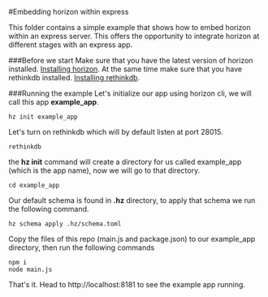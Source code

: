 
#Embedding horizon within express

This folder contains a simple example that shows how to embed horizon within an express server. This offers the opportunity to integrate horizon at different stages with an express app. 

###Before we start
Make sure that you have the latest version of horizon installed. [Installing horizon](http://horizon.io/install/).
At the same time make sure that you have rethinkdb installed. [Installing rethinkdb](https://www.rethinkdb.com/docs/install/).

###Running the example
Let's initialize our app using horizon cli, we will call this app **example_app**.

```
hz init example_app
```
Let's turn on rethinkdb which will by default listen at port 28015.
```
rethinkdb
```
the **hz init** command will create a directory for us called example_app (which is the app name), now we will go to that directory.

```
cd example_app
```
Our default schema is found in **.hz** directory, to apply that schema we run the following command.
```
hz schema apply .hz/schema.toml
```
Copy the files of this repo (main.js and package.json) to our example_app directory, then run the following commands

```
npm i
node main.js
```
That's it. Head to http://localhost:8181 to see the example app running.








   
